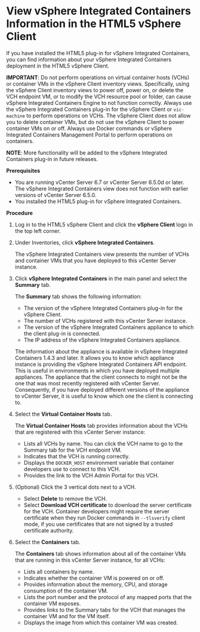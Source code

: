 # View vSphere Integrated Containers Information in the HTML5 vSphere Client #

If you have installed the HTML5 plug-in for vSphere Integrated Containers, you can find information about your vSphere Integrated Containers deployment in the HTML5 vSphere Client.

**IMPORTANT**: Do not perform operations on virtual container hosts (VCHs) or container VMs in the vSphere Client inventory views. Specifically, using the vSphere Client inventory views to power off, power on, or delete the VCH endpoint VM, or to modify the VCH resource pool or folder, can cause vSphere Integrated Containers Engine to not function correctly. Always use the vSphere Integrated Containers plug-in for the vSphere Client or `vic-machine` to perform operations on VCHs. The vSphere Client does not allow you to delete container VMs, but do not use the vSphere Client to power container VMs on or off. Always use Docker commands or vSphere Integrated Containers Management Portal to perform operations on containers.

**NOTE**: More functionality will be added to the vSphere Integrated Containers plug-in in future releases.

**Prerequisites**

- You are running vCenter Server 6.7 or vCenter Server 6.5.0d or later. The vSphere Integrated Containers view does not function with earlier versions of vCenter Server 6.5.0.
- You installed the HTML5 plug-in for vSphere Integrated Containers.

**Procedure**

1. Log in to the HTML5 vSphere Client and click the **vSphere Client** logo in the top left corner.
2. Under Inventories, click **vSphere Integrated Containers**.

    The vSphere Integrated Containers view presents the number of VCHs and container VMs that you have deployed to this vCenter Server instance.

3. Click **vSphere Integrated Containers** in the main panel and select the **Summary** tab.

    The **Summary** tab shows the following information:

    - The version of the vSphere Integrated Containers plug-in for the vSphere Client.
    - The number of VCHs registered with this vCenter Server instance.
    - The version of the vSphere Integrated Containers appliance to which the client plug-in is connected.
    - The IP address of the vSphere Integrated Containers appliance. 
    
    The information about the appliance is available in vSphere Integrated Containers 1.4.3 and later. It allows you to know which appliance instance is providing the vSphere Integrated Containers API endpoint. This is useful in environments in which you have deployed multiple appliances. The appliance that the client connects to might not be the one that was most recently registered with vCenter Server. Consequently, if you have deployed different versions of the appliance to vCenter Server, it is useful to know which one the client is connecting to.

4. Select the **Virtual Container Hosts** tab. 

    The **Virtual Container Hosts** tab provides information about the VCHs that are registered with this vCenter Server instance: 

    - Lists all VCHs by name. You can click the VCH name to go to the Summary tab for the VCH endpoint VM.
    - Indicates that the VCH is running correctly.
    - Displays the `DOCKER_HOST` environment variable that container developers use to connect to this VCH.
    - Provides the link to the VCH Admin Portal for this VCH.
5. (Optional) Click the 3 vertical dots next to a VCH.

    - Select **Delete** to remove the VCH. 
    - Select **Download VCH certificate** to download the server certificate for the VCH. Container developers might require the server certificate when they run Docker commands in `--tlsverify` client mode, if you use certificates that are not signed by a trusted certificate authority. 
5. Select the **Containers** tab.

    The **Containers** tab shows information about all of the container VMs that are running in this vCenter Server instance, for all VCHs:

    - Lists all containers by name.
    - Indicates whether the container VM is powered on or off.
    - Provides information about the memory, CPU, and storage consumption of the container VM.
    - Lists the port number and the protocol of any mapped ports that the container VM exposes.
    - Provides links to the Summary tabs for the VCH that manages the container VM and for the VM itself.
    - Displays the image from which this container VM was created.
